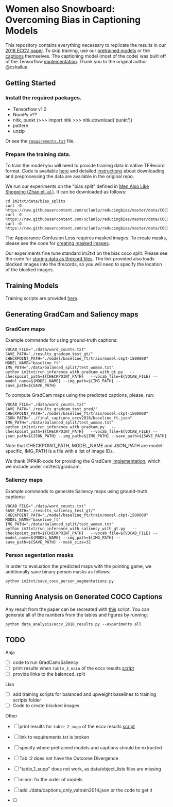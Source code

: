 # Women also Snowboard: Overcoming Bias in Captioning Models 

This repository contains everything necessary to replicate the results in our [2018 ECCV paper](https://arxiv.org/abs/1803.09797). To skip training, use our [pretrained models](https://people.eecs.berkeley.edu/~lisa_anne/snowboard_misc/final_weights_eccv2018.zip) or the [captions](https://people.eecs.berkeley.edu/~lisa_anne/snowboard_misc/final_captions_eccv2018.zip) themselves. The captioning model (most of the code) was built off of the Tensorflow [implementation](https://github.com/tensorflow/models/tree/master/research/im2txt). Thank you to the original author @cshallue.

## Getting Started

### Install the required packages.

- Tensorflow v1.0 
- NumPy v??
- nltk, punkt (>>> import nltk  >>> nltk.download('punkt'))
- pattern
- unzip

Or see the [`requirements.txt`](??) file.

### Prepare the training data.

To train the model you will need to provide training data in native TFRecord format. Code is available [here](im2txt/data/download_and_preprocess_mscoco.sh) and detailed [instructions](https://github.com/tensorflow/models/tree/master/research/im2txt#prepare-the-training-data) about downloading and preprocessing the data are available in the original repo.

We run our experiments on the "bias split" defined in [Men Also Like Shopping (Zhao et. al.)](https://github.com/uclanlp/reducingbias.git). It can be downloaded as follows:

```
cd im2txt/data/bias_splits
curl -O https://raw.githubusercontent.com/uclanlp/reducingbias/master/data/COCO/dev.data
curl -O https://raw.githubusercontent.com/uclanlp/reducingbias/master/data/COCO/train.data
curl -O https://raw.githubusercontent.com/uclanlp/reducingbias/master/data/COCO/test.data
```

The Appearance Confusion Loss requires masked images. To create masks, please see the code for [creating masked images](scripts/SegmentationMasks.ipynb).

Our experiments fine tune standard im2txt on the bias coco split. Please see the code for [storing data as tfrecord files](im2txt/data/build_scripts/build_mscoco_blocked_data.py). The link provided also loads blocked images into the tfrecords, so you will need to specify the location of the blocked images.

## Training Models
Training scripts are provided [here](im2txt/train_scripts/).

## Generating GradCam and Saliency maps

### GradCam maps
Example commands for using ground-truth captions:
```
VOCAB_FILE="./data/word_counts.txt"
SAVE_PATH="./results_gradcam_test_gt/"
CHECKPOINT_PATH="./model/baseline_ft/train/model.ckpt-1500000"
MODEL_NAME="baseline_ft"
IMG_PATH="./data/balanced_split/test_woman.txt"
python im2txt/run_inference_with_gradcam_with_gt.py   --checkpoint_path=${CHECKPOINT_PATH}   --vocab_file=${VOCAB_FILE} --model_name=${MODEL_NAME} --img_path=${IMG_PATH} --save_path=${SAVE_PATH}
```

To compute GradCam maps using the predicted captions, please, run:
```
VOCAB_FILE="./data/word_counts.txt"
SAVE_PATH="./results_gradcam_test_pred/"
CHECKPOINT_PATH="./model/baseline_ft/train/model.ckpt-1500000"
JSON_PATH="../final_captions_eccv2018/baseline_ft.json"
IMG_PATH="./data/balanced_split/test_woman.txt"
python im2txt/run_inference_with_gradcam.py   --checkpoint_path=${CHECKPOINT_PATH}   --vocab_file=${VOCAB_FILE} --json_path=${JSON_PATH} --img_path=${IMG_PATH} --save_path=${SAVE_PATH}
```

Note that CHECKPOINT_PATH, MODEL_NAME and JSON_PATH are model-specific, IMG_PATH is a file with a list of image IDs.

We thank @PAIR-code for providing the GradCam [implementation](PAIR-code/saliency), which we include under im2test/gradcam.

### Saliency maps
Example commands to generate Saliency maps using ground-truth captions:
```
VOCAB_FILE="./data/word_counts.txt"
SAVE_PATH="./results_saliency_test_gt/"
CHECKPOINT_PATH="./model/baseline_ft/train/model.ckpt-1500000"
MODEL_NAME="baseline_ft"
IMG_PATH="./data/balanced_split/test_woman.txt"
python im2txt/run_inference_with_saliency_with_gt.py   --checkpoint_path=${CHECKPOINT_PATH}   --vocab_file=${VOCAB_FILE} --model_name=${MODEL_NAME} --img_path=${IMG_PATH} --save_path=${SAVE_PATH} --mask_size=32
```

### Person segentation masks
In order to evaluation the predicted maps with the pointing game, we additionally save binary person masks as follows:
```
python im2txt/save_coco_person_segmentations.py
```


## Running Analysis on Generated COCO Captions
Any result from the paper can be recreated with [this](data_analysis/eccv_2018_results.py) script. You can generate all of the numbers from the tables and figures by running:
```
python data_analysis/eccv_2018_results.py --experiments all
```

## TODO
Anja
- [ ] code to run GradCam/Saliency
- [ ] print results when `table_3_main` of the eccv results [script](im2txt/data_analysis/eccv_2018_results.py)
- [ ] provide links to the balanced_split

Lisa
- [ ] add training scripts for balanced and upweight baselines to training scripts folder
- [ ] Code to create blocked images

Other
- [ ] print results for `table_2_supp` of the eccv results [script](im2txt/data_analysis/eccv_2018_results.py)
- [ ] link to requirements.txt is broken
- [ ] specify where pretrained models and captions should be extracted
- [ ] Tab :2 does not have the Outcome Divergence
- [ ] "table_1_supp" does not work, as data/object_lists files are missing
- [ ] minor: fix the order of models
- [ ] add ./data/captions_only_valtrain2014.json or the code to get it

- [ ] 
